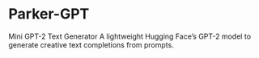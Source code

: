 # Parker-GPT
Mini GPT-2 Text Generator  A lightweight Hugging Face’s GPT-2 model to generate creative text completions from prompts.
